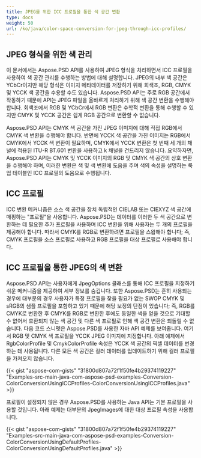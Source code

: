 ```yaml
---
title: JPEG를 위한 ICC 프로필을 통한 색 공간 변환
type: docs
weight: 50
url: /ko/java/color-space-conversion-for-jpeg-through-icc-profiles/
---
```


## **JPEG 형식을 위한 색 관리**


이 문서에서는 Aspose.PSD API를 사용하여 JPEG 형식을 처리하면서 ICC 프로필을 사용하여 색 공간 관리를 수행하는 방법에 대해 설명합니다. JPEG의 내부 색 공간은 YCbCr이지만 해당 형식은 이미지 메타데이터를 저장하기 위해 회색조, RGB, CMYK 및 YCCK 색 공간을 수용할 수도 있습니다. Aspose.PSD API는 주로 RGB 공간에서 작동하기 때문에 API는 JPEG 파일을 올바르게 처리하기 위해 색 공간 변환을 수행해야 합니다. 회색조에서 RGB 및 YCbCr에서 RGB 변환은 수학적 변환을 통해 수행할 수 있지만 CMYK 및 YCCK 공간은 쉽게 RGB 공간으로 변환할 수 없습니다.



Aspose.PSD API는 CMYK 색 공간을 가진 JPEG 이미지에 대해 직접 RGB에서 CMYK 색 변환을 수행해야 합니다. 반면에 YCCK 색 공간을 가진 이미지는 RGB에서 CMYK에서 YCCK 색 변환이 필요하며, CMYK에서 YCCK 변환은 첫 번째 세 개의 채널에 적용된 ITU-R BT.601 변환을 사용하고 k 채널을 건드리지 않습니다. 요약하자면, Aspose.PSD API는 CMYK 및 YCCK 이미지의 RGB 및 CMYK 색 공간의 상호 변환을 수행해야 하며, 이러한 변환은 색 및 색 변환에 도움을 주며 색의 속성을 설명하는 룩업 테이블인 ICC 프로필의 도움으로 수행됩니다.


## **ICC 프로필**
ICC 변환 메커니즘은 소스 색 공간을 장치 독립적인 CIELAB 또는 CIEXYZ 색 공간에 매핑하는 "프로필"을 사용합니다. Aspose.PSD는 데이터를 이러한 두 색 공간으로 변환하는 데 필요한 추가 프로필을 사용하며 ICC 변환을 위해 사용자는 두 개의 프로필을 제공해야 합니다. 따라서 CMYK를 RGB로 변환하려면 프로필을 스왑해야 합니다; 즉, CMYK 프로필을 소스 프로필로 사용하고 RGB 프로필을 대상 프로필로 사용해야 합니다.
## **ICC 프로필을 통한 JPEG의 색 변환**
Aspose.PSD API는 사용자에게 JpegOptions 클래스를 통해 ICC 프로필을 지정하기 쉬운 메커니즘을 제공하여 세부 정보를 숨깁니다. 또한 Aspose.PSD는 흔히 사용되는 경우에 대부분의 경우 사용자가 특정 프로필을 찾을 필요가 없는 SWOP CMYK 및 sRGB의 샘플 프로필을 포함하고 있기 때문에 해당 보정의 단점이 있습니다; 즉, RGB를 CMYK로 변환한 후 CMYK를 RGB로 변환한 후에도 동일한 색을 얻을 것으로 기대할 수 없어서 호환되지 않는 색 공간 및 다른 색 프로필로 인해 색 공간 변환은 되돌릴 수 없습니다. 다음 코드 스니펫은 Aspose.PSD를 사용한 자바 API 예제를 보여줍니다. 여기서 RGB 및 CMYK 색 프로필을 YCCK JPEG 이미지에 지정합니다. 아래 예제에서 RgbColorProfile 및 CmykColorProfile 속성은 YCCK 색 공간의 픽셀 데이터를 변경하는 데 사용됩니다. 다른 모든 색 공간은 컬러 데이터를 업데이트하기 위해 컬러 프로필을 가져오지 않습니다.



{{< gist "aspose-com-gists" "31800d807a72f1f50fe4b29374119227" "Examples-src-main-java-com-aspose-psd-examples-Conversion-ColorConversionUsingICCProfiles-ColorConversionUsingICCProfiles.java" >}}



프로필이 설정되지 않은 경우 Aspose.PSD를 사용하는 Java API는 기본 프로필을 사용할 것입니다. 아래 예제는 대부분의 JpegImages에 대한 대상 프로필 속성을 사용합니다.


{{< gist "aspose-com-gists" "31800d807a72f1f50fe4b29374119227" "Examples-src-main-java-com-aspose-psd-examples-Conversion-ColorConversionUsingDefaultProfiles-ColorConversionUsingDefaultProfiles.java" >}}
